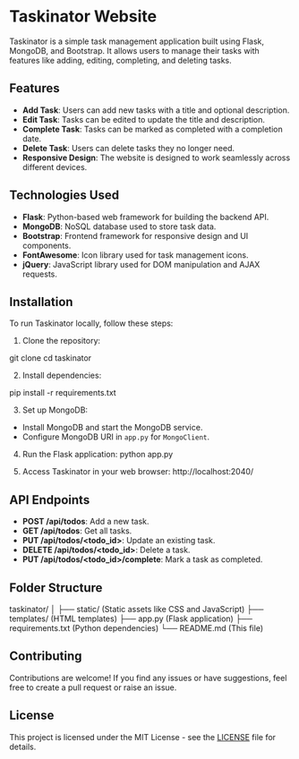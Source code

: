 # Taskinator Website

Taskinator is a simple task management application built using Flask, MongoDB, and Bootstrap. It allows users to manage their tasks with features like adding, editing, completing, and deleting tasks.

## Features

- **Add Task**: Users can add new tasks with a title and optional description.
- **Edit Task**: Tasks can be edited to update the title and description.
- **Complete Task**: Tasks can be marked as completed with a completion date.
- **Delete Task**: Users can delete tasks they no longer need.
- **Responsive Design**: The website is designed to work seamlessly across different devices.

## Technologies Used

- **Flask**: Python-based web framework for building the backend API.
- **MongoDB**: NoSQL database used to store task data.
- **Bootstrap**: Frontend framework for responsive design and UI components.
- **FontAwesome**: Icon library used for task management icons.
- **jQuery**: JavaScript library used for DOM manipulation and AJAX requests.

## Installation

To run Taskinator locally, follow these steps:

1. Clone the repository:

git clone
cd taskinator

2. Install dependencies:

pip install -r requirements.txt

3. Set up MongoDB:
- Install MongoDB and start the MongoDB service.
- Configure MongoDB URI in `app.py` for `MongoClient`.

4. Run the Flask application:
python app.py

5. Access Taskinator in your web browser: 
http://localhost:2040/

## API Endpoints

- **POST /api/todos**: Add a new task.
- **GET /api/todos**: Get all tasks.
- **PUT /api/todos/<todo_id>**: Update an existing task.
- **DELETE /api/todos/<todo_id>**: Delete a task.
- **PUT /api/todos/<todo_id>/complete**: Mark a task as completed.

## Folder Structure

taskinator/
│
├── static/         (Static assets like CSS and JavaScript)
├── templates/      (HTML templates)
├── app.py          (Flask application)
├── requirements.txt (Python dependencies)
└── README.md       (This file)

## Contributing

Contributions are welcome! If you find any issues or have suggestions, feel free to create a pull request or raise an issue.

## License

This project is licensed under the MIT License - see the [LICENSE](LICENSE) file for details.
